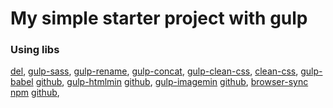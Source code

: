 # My simple starter project with gulp

### Using libs

[del](https://www.npmjs.com/package/del),
[gulp-sass](https://www.npmjs.com/package/gulp-sass),
[gulp-rename](https://www.npmjs.com/package/gulp-rename),
[gulp-concat](https://github.com/gulp-community/gulp-concat),
[gulp-clean-css](https://github.com/scniro/gulp-clean-css),
[clean-css](https://github.com/jakubpawlowicz/clean-css#how-to-use-clean-css-api),
[gulp-babel](https://www.npmjs.com/package/gulp-babel) [github](https://github.com/babel/gulp-babel),
[gulp-htmlmin](https://www.npmjs.com/package/gulp-htmlmin) [github](https://github.com/kangax/html-minifier),
[gulp-imagemin](https://www.npmjs.com/package/gulp-imagemin) [github](https://github.com/imagemin/imagemin),
[browser-sync](https://browsersync.io/docs) [npm](https://www.npmjs.com/package/browser-sync) [github](https://github.com/BrowserSync/browser-sync),
